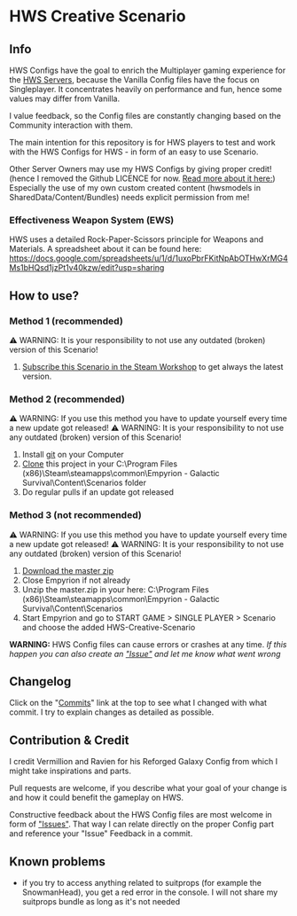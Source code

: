 # HWS Creative Scenario

## Info

HWS Configs have the goal to enrich the Multiplayer gaming experience for the [HWS Servers](https://empyrion-homeworld.net), because the Vanilla Config files have the focus on Singleplayer. 
It concentrates heavily on performance and fun, hence some values may differ from Vanilla.

I value feedback, so the Config files are constantly changing based on the Community interaction with them.

The main intention for this repository is for HWS players to test and work with the HWS Configs for HWS - in form of an easy to use Scenario.

Other Server Owners may use my HWS Configs by giving proper credit! (hence I removed the Github LICENCE for now. [Read more about it here:](https://choosealicense.com/no-permission/))
Especially the use of my own custom created content (hwsmodels in SharedData/Content/Bundles) needs explicit permission from me!

### Effectiveness Weapon System (EWS)

HWS uses a detailed Rock-Paper-Scissors principle for Weapons and Materials. A spreadsheet about it can be found here:
https://docs.google.com/spreadsheets/u/1/d/1uxoPbrFKitNpAbOTHwXrMG4Ms1bHQsd1jzPt1v40kzw/edit?usp=sharing

## How to use?

### Method 1 (recommended)
⚠ WARNING: It is your responsibility to not use any outdated (broken) version of this Scenario!

1. [Subscribe this Scenario in the Steam Workshop](https://steamcommunity.com/sharedfiles/filedetails/?id=2355482829) to get always the latest version.

### Method 2 (recommended)
⚠ WARNING: If you use this method you have to update yourself every time a new update got released!
⚠ WARNING: It is your responsibility to not use any outdated (broken) version of this Scenario!

1. Install [git](https://git-scm.com/downloads) on your Computer
2. [Clone](https://github.com/B-iggy/HWS-Creative-Scenario.git) this project in your C:\Program Files (x86)\Steam\steamapps\common\Empyrion - Galactic Survival\Content\Scenarios folder
3. Do regular pulls if an update got released

### Method 3 (not recommended)
⚠ WARNING: If you use this method you have to update yourself every time a new update got released!
⚠ WARNING: It is your responsibility to not use any outdated (broken) version of this Scenario! 

1. [Download the master zip](https://github.com/B-iggy/HWS-Creative-Scenario/archive/master.zip)
2. Close Empyrion if not already
3. Unzip the master.zip in your here: C:\Program Files (x86)\Steam\steamapps\common\Empyrion - Galactic Survival\Content\Scenarios
4. Start Empyrion and go to START GAME > SINGLE PLAYER > Scenario and choose the added HWS-Creative-Scenario

**WARNING:** HWS Config files can cause errors or crashes at any time.
*If this happen you can also create an ["Issue"](https://github.com/B-iggy/HWS-Creative-Scenario/issues) and let me know what went wrong*

## Changelog

Click on the "[Commits](https://github.com/B-iggy/HWS-Creative-Scenario/commits/master)" link at the top to see what I changed with what commit. I try to explain changes as detailed as possible.

## Contribution & Credit

I credit Vermillion and Ravien for his Reforged Galaxy Config from which I might take inspirations and parts.

Pull requests are welcome, if you describe what your goal of your change is and how it could benefit the gameplay on HWS.

Constructive feedback about the HWS Config files are most welcome in form of ["Issues"](https://github.com/B-iggy/HWS-Creative-Scenario/issues). That way I can relate directly on the proper Config part and reference your "Issue" Feedback in a commit.

## Known problems

* if you try to access anything related to suitprops (for example the SnowmanHead), you get a red error in the console. I will not share my suitprops bundle as long as it's not needed
